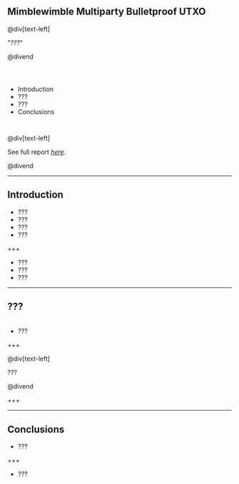<head>
<style>
div.LineHeight20per {
  line-height: 20%;
}
div.LineHeight100per {
  line-height: 100%;
}
div.LineHeight200per {
  line-height: 200%;
}
</style>
</head>

## Mimblewimble Multiparty Bulletproof UTXO

@div[text-left]

"<i>???</i>"

@divend

<div class="LineHeight200per"> <br></div>

- Introduction
- ???
- ???
- Conclusions

<div class="LineHeight100per"> <br></div>

@div[text-left]

See full report [*here*](https://tlu.tarilabs.com/protocols/mimblewimble-mp-bp-utxo/MainReport.html).

@divend

---

## Introduction

- ???
- ???
- ???
- ???

+++

- ???
- ???
- ???



---

## ???

<div class="LineHeight20per"> <br></div>

- ???


+++

@div[text-left]

???

@divend

+++



---

## Conclusions

- ???


+++


- ???

